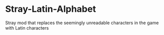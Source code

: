 # Stray-Latin-Alphabet
Stray mod that replaces the seemingly unreadable characters in the game with Latin characters
